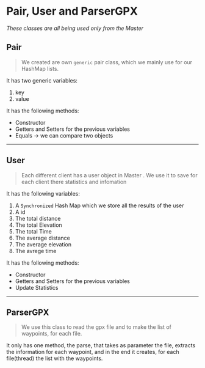 # Pair, User and ParserGPX
*These classes are all being used only from the Master*

## Pair
>We created are own `generic` pair class, which we mainly use for our HashMap lists.

It has two generic variables:
1. key
2. value 

It has the following methods:
- Constructor
- Getters and Setters for the previous variables
- Equals -> we can compare two objects 

---
## User
>Each different client has a user object in Master . We use it to save for each client there statistics and infomation

It has the following variables:
1. A `Synchronized` Hash Map which we store all the results of the user
2. A id
3. The total distance
4. The total Elevation
5. The total Time
6. The average distance
7. The average elevation
8. The avrege time 

It has the following methods:
- Constructor
- Getters and Setters for the previous variables
- Update Statistics

---
## ParserGPX
>We use this class to read the gpx file and to make the list of waypoints, for each file.

It only has one method, the parse, that takes as parameter the file, extracts the information for each waypoint, and in the end it creates, for each file(thread) the list with the waypoints.




